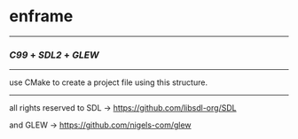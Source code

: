 # enframe
---
### ***C99*** + ***SDL2*** + ***GLEW***

---
use CMake to create a project file using this structure.

---

all rights reserved to SDL -> https://github.com/libsdl-org/SDL

and GLEW -> https://github.com/nigels-com/glew

